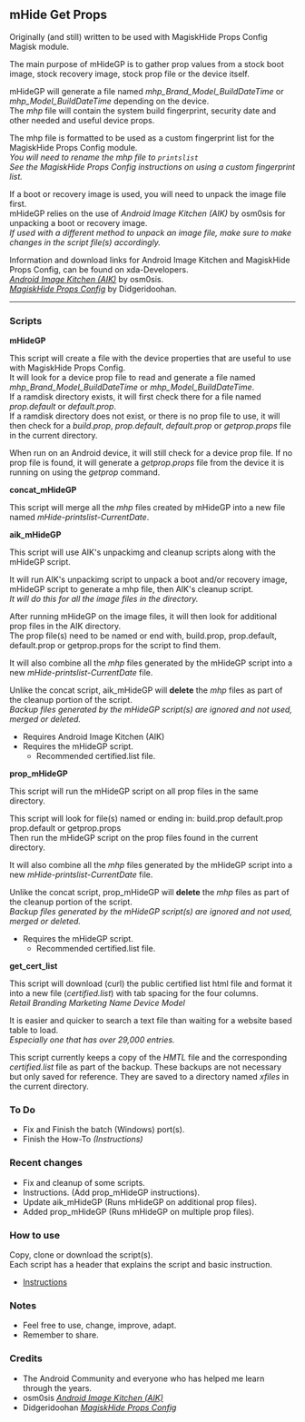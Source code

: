 ## mHide Get Props
Originally (and still) written to be used with MagiskHide Props Config Magisk module.  
  
The main purpose of mHideGP is to gather prop values from a stock boot image, stock recovery image, stock prop file or the device itself.  
  
mHideGP will generate a file named _mhp_Brand_Model_BuildDateTime_ or _mhp_Model_BuildDateTime_ depending on the device.  
The _mhp_ file will contain the system build fingerprint, security date and other needed and useful device props.  
  
The mhp file is formatted to be used as a custom fingerprint list for the MagiskHide Props Config module.  
_You will need to rename the mhp file to ```printslist```  
  See the MagiskHide Props Config instructions on using a custom fingerprint list._  
  
If a boot or recovery image is used, you will need to unpack the image file first.  
mHideGP relies on the use of _Android Image Kitchen (AIK)_ by osm0sis for unpacking a boot or recovery image.  
_If used with a different method to unpack an image file, make sure to make changes in the script file(s) accordingly._  
  
Information and download links for Android Image Kitchen and MagiskHide Props Config, can be found on xda-Developers.  
  [_Android Image Kitchen (AIK)_](https://forum.xda-developers.com/showthread.php?t=2073775) by osm0sis.  
  [_MagiskHide Props Config_](https://forum.xda-developers.com/apps/magisk/module-magiskhide-props-config-t3789228) by Didgeridoohan.  
  
---  

### Scripts
  
**mHideGP**  
  
This script will create a file with the device properties that are useful to use with MagiskHide Props Config.  
It will look for a device prop file to read and generate a file named _mhp_Brand_Model_BuildDateTime_ or _mhp_Model_BuildDateTime_.  
If a ramdisk directory exists, it will first check there for a file named _prop.default_ or _default.prop_.  
If a ramdisk directory does not exist, or there is no prop file to use, it will then check for a _build.prop_, _prop.default_, _default.prop_ or _getprop.props_ file in the current directory.  

When run on an Android device, it will still check for a device prop file. If no prop file is found, it will generate a _getprop.props_ file from the device it is running on using the _getprop_ command.  
  

**concat_mHideGP**  
  
This script will merge all the _mhp_ files created by mHideGP into a new file named _mHide-printslist-CurrentDate_.  
  

**aik_mHideGP**  
  
This script will use AIK's unpackimg and cleanup scripts along with the mHideGP script.  
    
It will run AIK's unpackimg script to unpack a boot and/or recovery image, mHideGP script to generate a mhp file, then AIK's cleanup script.  
_It will do this for all the image files in the directory._  
  
After running mHideGP on the image files, it will then look for additional prop files in the AIK directory.  
The prop file(s) need to be named or end with, build.prop, prop.default, default.prop or getprop.props for the script to find them.  
  
It will also combine all the _mhp_ files generated by the mHideGP script into a new _mHide-printslist-CurrentDate_ file.  
  
Unlike the concat script, aik_mHideGP will **delete** the _mhp_ files as part of the cleanup portion of the script.  
_Backup files generated by the mHideGP script(s) are ignored and not used, merged or deleted._  
  
- Requires Android Image Kitchen (AIK)  
- Requires the mHideGP script.  
  - Recommended certified.list file.  
  

**prop_mHideGP**  
  
This script will run the mHideGP script on all prop files in the same directory.  

This script will look for file(s) named or ending in: build.prop  default.prop  prop.default or getprop.props  
Then run the mHideGP script on the prop files found in the current directory.  
  
It will also combine all the _mhp_ files generated by the mHideGP script into a new _mHide-printslist-CurrentDate_ file.  
  
Unlike the concat script, prop_mHideGP will **delete** the _mhp_ files as part of the cleanup portion of the script.  
_Backup files generated by the mHideGP script(s) are ignored and not used, merged or deleted._  
  
- Requires the mHideGP script.  
  - Recommended certified.list file.  
  

**get_cert_list**  
  
This script will download (curl) the public certified list html file and format it into a new file (_certified.list_) with tab spacing for the four columns.  
  _Retail Branding  Marketing Name  Device  Model_  
  
It is easier and quicker to search a text file than waiting for a website based table to load.  
_Especially one that has over 29,000 entries._  
  
This script currently keeps a copy of the _HMTL_ file and the corresponding _certified.list_ file as part of the backup. These backups are not necessary but only saved for reference. They are saved to a directory named _xfiles_ in the current directory.  
  
### To Do
- Fix and Finish the batch (Windows) port(s).  
- Finish the How-To _(Instructions)_  
  
### Recent changes
- Fix and cleanup of some scripts.  
- Instructions.  (Add prop_mHideGP instructions).  
- Update aik_mHideGP (Runs mHideGP on additional prop files).  
- Added prop_mHideGP (Runs mHideGP on multiple prop files).  
  
### How to use
  
Copy, clone or download the script(s).  
Each script has a header that explains the script and basic instruction.  

- [Instructions](https://github.com/ipdev99/mHideGP/wiki)  
  
### Notes
  
- Feel free to use, change, improve, adapt.  
 - Remember to share.  
  

### Credits
- The Android Community and everyone who has helped me learn through the years.
- osm0sis [_Android Image Kitchen (AIK)_](https://forum.xda-developers.com/showthread.php?t=2073775)
- Didgeridoohan [_MagiskHide Props Config_](https://forum.xda-developers.com/apps/magisk/module-magiskhide-props-config-t3789228)
